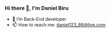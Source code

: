 ### Hi there 👋, I'm Daniel Biru

- 🌱 I’m Back-End developer
- 📫 How to reach me: daniel123_86@live.com 
